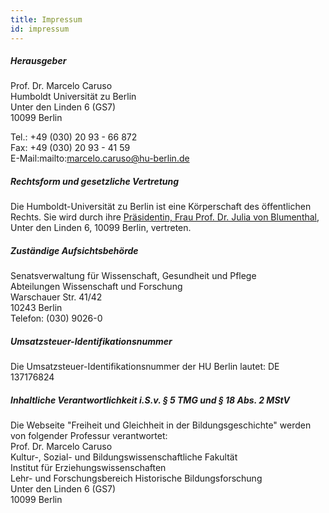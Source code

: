 ```yaml
---
title: Impressum
id: impressum
---
```


##### Herausgeber
Prof. Dr. Marcelo Caruso  
Humboldt Universität zu Berlin  
Unter den Linden 6 (GS7)  
10099 Berlin  

Tel.: +49 (030) 20 93 - 66 872  
Fax: +49 (030) 20 93 - 41 59  
E-Mail:mailto:marcelo.caruso@hu-berlin.de

##### Rechtsform und gesetzliche Vertretung
Die Humboldt-Universität zu Berlin ist eine Körperschaft des öffentlichen Rechts. Sie wird durch ihre [Präsidentin, Frau Prof. Dr. Julia von Blumenthal](https://www.hu-berlin.de/de/einrichtungen-organisation/leitung/praesidentin), Unter den Linden 6, 10099 Berlin, vertreten.

##### Zuständige Aufsichtsbehörde
Senatsverwaltung für Wissenschaft, Gesundheit und Pflege  
Abteilungen Wissenschaft und Forschung  
Warschauer Str. 41/42  
10243 Berlin  
Telefon: (030) 9026-0  

##### Umsatzsteuer-Identifikationsnummer
Die Umsatzsteuer-Identifikationsnummer der HU Berlin lautet: DE 137176824

##### Inhaltliche Verantwortlichkeit i.S.v. § 5 TMG und § 18 Abs. 2 MStV
Die Webseite "Freiheit und Gleichheit in der Bildungsgeschichte" werden von folgender Professur verantwortet:  
Prof. Dr. Marcelo Caruso  
Kultur-, Sozial- und Bildungswissenschaftliche Fakultät  
Institut für Erziehungswissenschaften   
Lehr- und Forschungsbereich Historische Bildungsforschung  
Unter den Linden 6 (GS7)  
10099 Berlin  





